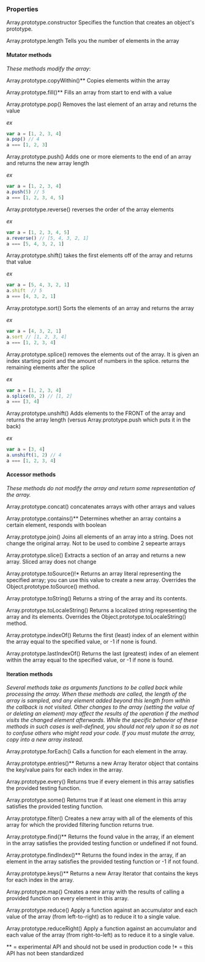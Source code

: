 ### Properties

Array.prototype.constructor
Specifies the function that creates an object's prototype.

Array.prototype.length
Tells you the number of elements in the array

#### Mutator methods

_These methods modify the array_:

Array.prototype.copyWithin()**
Copies elements within the array

Array.prototype.fill()**
Fills an array from start to end with a value

Array.prototype.pop()
Removes the last element of an array and returns the value

_ex_
```javascript
var a = [1, 2, 3, 4]
a.pop() // 4
a === [1, 2, 3]
```

Array.prototype.push()
Adds one or more elements to the end of an array and returns the new array length

_ex_
```javascript
var a = [1, 2, 3, 4]
a.push(5) // 5
a === [1, 2, 3, 4, 5]
```

Array.prototype.reverse()
reverses the order of the array elements

_ex_
```javascript
var a = [1, 2, 3, 4, 5]
a.reverse() // [5, 4, 3, 2, 1]
a === [5, 4, 3, 2, 1]
```

Array.prototype.shift()
takes the first elements off of the array and returns that value

_ex_
```javascript
var a = [5, 4, 3, 2, 1]
a.shift  // 5
a === [4, 3, 2, 1]
```

Array.prototype.sort()
Sorts the elements of an array and returns the array

_ex_
```javascript
var a = [4, 3, 2, 1]
a.sort // [1, 2, 3, 4]
a === [1, 2, 3, 4]
```

Array.prototype.splice()
removes the elements out of the array. It is given an index starting point and the amount of numbers in the splice. returns the remaining elements after the splice

_ex_
```javascript
var a = [1, 2, 3, 4]
a.splice(0, 2) // [1, 2]
a === [3, 4]
```

Array.prototype.unshift()
Adds elements to the FRONT of the array and returns the array length (versus Array.prototype.push which puts it in the back)

_ex_
```javascript
var a = [3, 4]
a.unshift(1, 2) // 4
a === [1, 2, 3, 4]
```

#### Accessor methods

_These methods do not modify the array and return some representation of the array._

Array.prototype.concat()
concatenates arrays with other arrays and values

Array.prototype.contains()**
Determines whether an array contains a certain element, responds with boolean

Array.prototype.join()
Joins all elements of an array into a string. Does not change the original array. Not to be used to combine 2 sepearte arrays

Array.prototype.slice()
Extracts a section of an array and returns a new array. Sliced array does not change

Array.prototype.toSource()!*
Returns an array literal representing the specified array; you can use this value to create a new array. Overrides the Object.prototype.toSource() method.

Array.prototype.toString()
Returns a string of the array and its contents.

Array.prototype.toLocaleString()
Returns a localized string representing the array and its elements. Overrides the Object.prototype.toLocaleString() method.

Array.prototype.indexOf()
Returns the first (least) index of an element within the array equal to the specified value, or -1 if none is found.

Array.prototype.lastIndexOf()
Returns the last (greatest) index of an element within the array equal to the specified value, or -1 if none is found.

#### Iteration methods

_Several methods take as arguments functions to be called back while processing the array. When these methods are called, the length of the array is sampled, and any element added beyond this length from within the callback is not visited. Other changes to the array (setting the value of or deleting an element) may affect the results of the operation if the method visits the changed element afterwards. While the specific behavior of these methods in such cases is well-defined, you should not rely upon it so as not to confuse others who might read your code. If you must mutate the array, copy into a new array instead._

Array.prototype.forEach()
Calls a function for each element in the array.

Array.prototype.entries()**
Returns a new Array Iterator object that contains the key/value pairs for each index in the array.

Array.prototype.every()
Returns true if every element in this array satisfies the provided testing function.

Array.prototype.some()
Returns true if at least one element in this array satisfies the provided testing function.

Array.prototype.filter()
Creates a new array with all of the elements of this array for which the provided filtering function returns true.

Array.prototype.find()**
Returns the found value in the array, if an element in the array satisfies the provided testing function or undefined if not found.

Array.prototype.findIndex()**
Returns the found index in the array, if an element in the array satisfies the provided testing function or -1 if not found.

Array.prototype.keys()**
Returns a new Array Iterator that contains the keys for each index in the array.

Array.prototype.map()
Creates a new array with the results of calling a provided function on every element in this array.

Array.prototype.reduce()
Apply a function against an accumulator and each value of the array (from left-to-right) as to reduce it to a single value.

Array.prototype.reduceRight()
Apply a function against an accumulator and each value of the array (from right-to-left) as to reduce it to a single value.

** = experimental API and should not be used in production code
!* = this API has not been standardized
